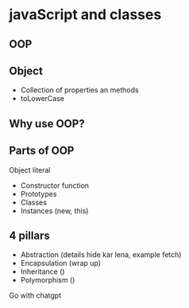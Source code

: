 # javaScript and classes

## OOP

## Object
- Collection of properties an methods
- toLowerCase 

## Why use OOP?

## Parts of OOP
Object literal

- Constructor function
- Prototypes
- Classes
- Instances (new, this)

## 4 pillars
- Abstraction (details hide kar lena, example fetch)
- Encapsulation (wrap up)
- Inheritance ()
- Polymorphism ()

Go with chatgpt

